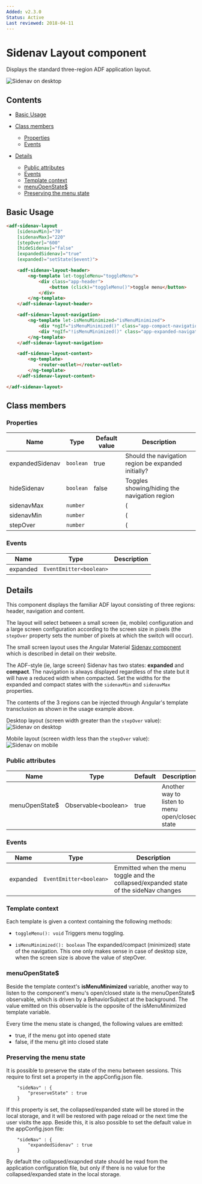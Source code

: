 ```yaml
---
Added: v2.3.0
Status: Active
Last reviewed: 2018-04-11
---
```


# Sidenav Layout component

Displays the standard three-region ADF application layout.

![Sidenav on desktop](../docassets/images/sidenav-layout.png)

## Contents

-   [Basic Usage](#basic-usage)

-   [Class members](#class-members)

    -   [Properties](#properties)
    -   [Events](#events)

-   [Details](#details)

    -   [Public attributes](#public-attributes)
    -   [Events](#events-1)
    -   [Template context](#template-context)
    -   [menuOpenState$](#menuopenstate)
    -   [Preserving the menu state](#preserving-the-menu-state)

## Basic Usage

```html
<adf-sidenav-layout
    [sidenavMin]="70"
    [sidenavMax]="220"
    [stepOver]="600"
    [hideSidenav]="false"
    [expandedSidenav]="true"
    (expanded)="setState($event)">

    <adf-sidenav-layout-header>
        <ng-template let-toggleMenu="toggleMenu">
            <div class="app-header">
                <button (click)="toggleMenu()">toggle menu</button>
            </div>
        </ng-template>
    </adf-sidenav-layout-header>

    <adf-sidenav-layout-navigation>
        <ng-template let-isMenuMinimized="isMenuMinimized">
            <div *ngIf="isMenuMinimized()" class="app-compact-navigation"></div>
            <div *ngIf="!isMenuMinimized()" class="app-expanded-navigation"></div>
        </ng-template>
    </adf-sidenav-layout-navigation>

    <adf-sidenav-layout-content>
        <ng-template>
            <router-outlet></router-outlet>
        </ng-template>
    </adf-sidenav-layout-content>

</adf-sidenav-layout>
```

## Class members

### Properties

| Name | Type | Default value | Description |
| -- | -- | -- | -- |
| expandedSidenav | `boolean` | true | Should the navigation region be expanded initially? |
| hideSidenav | `boolean` | false | Toggles showing/hiding the navigation region |
| sidenavMax | `number` |  | ( |
| sidenavMin | `number` |  | ( |
| stepOver | `number` |  | ( |

### Events

| Name | Type | Description |
| -- | -- | -- |
| expanded | `EventEmitter<boolean>` |  |

## Details

This component displays the familiar ADF layout consisting of three regions: header, navigation
and content.

The layout will select between a small screen (ie, mobile) configuration and a large screen
configuration according to the screen size in pixels (the `stepOver` property sets the
number of pixels at which the switch will occur).

The small screen layout uses the Angular Material [Sidenav component](https://material.angularjs.org/latest/api/directive/mdSidenav) which is
described in detail on their website.

The ADF-style (ie, large screen) Sidenav has two states: **expanded** and **compact**.
The navigation is always displayed regardless of the state but it will have a reduced width
when compacted. Set the widths for the expanded and compact states with the `sidenavMin` and
`sidenavMax` properties.

The contents of the 3 regions can be injected through Angular's template transclusion as shown
in the usage example above.

Desktop layout (screen width greater than the `stepOver` value):
![Sidenav on desktop](../docassets/images/sidenav-layout.png)

Mobile layout (screen width less than the `stepOver` value):
![Sidenav on mobile](../docassets/images/sidenav-layout-mobile.png)

### Public attributes

| Name | Type | Default | Description |
| ---- | ---- | ------- | ----------- |
| menuOpenState$ | Observable&lt;boolean> | true | Another way to listen to menu open/closed state |

### Events

| Name | Type | Description |
| -- | -- | -- |
| expanded | `EventEmitter<boolean>` | Emmitted when the menu toggle and the collapsed/expanded state of the sideNav changes

### Template context

Each template is given a context containing the following methods:

-   `toggleMenu(): void`
    Triggers menu toggling.

-   `isMenuMinimized(): boolean`
    The expanded/compact (minimized) state of the navigation. This one only makes sense in case of desktop size, when the screen size is above the value of stepOver.

### menuOpenState$

Beside the template context's **isMenuMinimized** variable, another way to listen to the component's menu's open/closed state is the menuOpenState$ observable, which is driven by a BehaviorSubject at the background. The value emitted on this observable is the opposite of the isMenuMinimized template variable.

Every time the menu state is changed, the following values are emitted:

-   true, if the menu got into opened state
-   false, if the menu git into closed state

### Preserving the menu state

It is possible to preserve the state of the menu between sessions. This require to first set a property in the appConfig.json file. 

        "sideNav" : {
            "preserveState" : true
        }

If this property is set, the collapsed/expanded state will be stored in the local storage, and it will be restored with page reload or the next time the user visits the app. 
Beside this, it is also possible to set the default value in the appConfig.json file: 

        "sideNav" : {
            "expandedSidenav" : true
        }

By default the collapsed/exapnded state should be read from the application configuration file, but only if there is no value for the collapsed/expanded state in the local storage.
